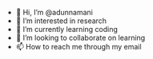 - 👋 Hi, I’m @adunnamani
- 👀 I’m interested in research
- 🌱 I’m currently learning coding
- 💞️ I’m looking to collaborate on learning
- 📫 How to reach me through my email

<!---
adunnamani/adunnamani is a ✨ special ✨ repository because its `README.md` (this file) appears on your GitHub profile.
You can click the Preview link to take a look at your changes.
--->
